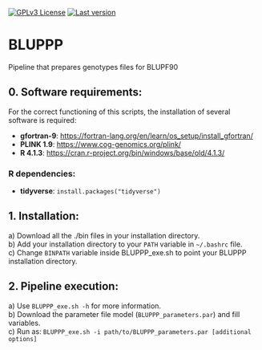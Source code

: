 [![GPLv3 License](https://img.shields.io/badge/License-GPL%20v3-yellow.svg)](https://opensource.org/licenses/)
[![Last version](https://img.shields.io/github/tag/alopgar/BLUPPP.svg)](https://img.shields.io/github/tag/alopgar/BLUPPP.svg)

# BLUPPP
Pipeline that prepares genotypes files for BLUPF90

## 0. Software requirements:
For the correct functioning of this scripts, the installation of several software is required:
- **gfortran-9**: https://fortran-lang.org/en/learn/os_setup/install_gfortran/
- **PLINK 1.9**: https://www.cog-genomics.org/plink/
- **R 4.1.3**: https://cran.r-project.org/bin/windows/base/old/4.1.3/

### R dependencies:
- **tidyverse**: `install.packages("tidyverse")`

## 1. Installation:
a) Download all the ./bin files in your installation directory.  
b) Add your installation directory to your `PATH` variable in `~/.bashrc` file.  
c) Change `BINPATH` variable inside BLUPPP_exe.sh to point your BLUPPP installation directory.

## 2. Pipeline execution:
a) Use `BLUPPP_exe.sh -h` for more information.  
b) Download the parameter file model (`BLUPPP_parameters.par`) and fill variables.  
c) Run as: `BLUPPP_exe.sh -i path/to/BLUPPP_parameters.par [additional options]`
